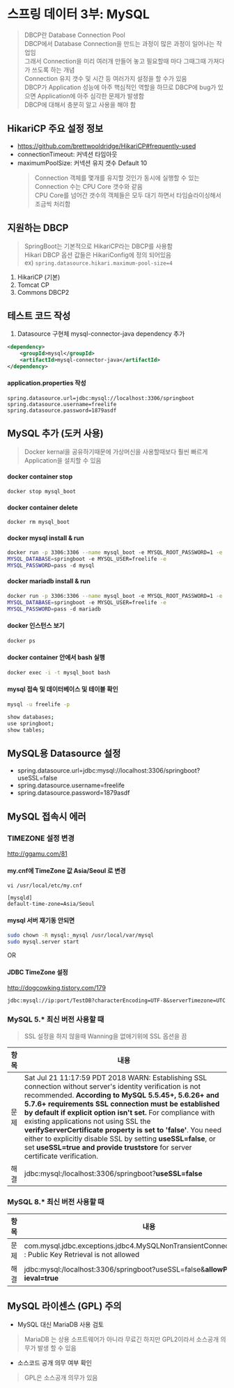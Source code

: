# 스프링 데이터 3부: MySQL
> DBCP란 Database Connection Pool  
> DBCP에서 Database Connection을 만드는 과정이 많은 과정이 일어나는 작업임  
> 그래서 Connection을 미리 여러개 만들어 놓고 필요할때 마다 그때그때 가져다가 쓰도록 하는 개념  
> Connection 유지 갯수 및 시간 등 여러가지 설정을 할 수가 있음  
> DBCP가 Application 성능에 아주 핵심적인 역할을 하므로 DBCP에 bug가 있으면 Application에 아주 심각한 문제가 발생함  
> DBCP에 대해서 충분히 알고 사용을 해야 함  

## HikariCP 주요 설정 정보
- https://github.com/brettwooldridge/HikariCP#frequently-used
- connectionTimeout: 커넥션 타임아웃
- maximumPoolSize: 커넥션 유지 갯수 Default 10  
  > Connection 객체를 몇개를 유지할 것인가 동시에 실행할 수 있는 Connection 수는 CPU Core 갯수와 같음  
  > CPU Core를 넘어간 갯수의 객체들은 모두 대기 하면서 타임슬라이싱해서 조금씩 처리함  
## 지원하는 DBCP
> SpringBoot는 기본적으로 HikariCP라는 DBCP를 사용함  
> Hikari DBCP 옵션 값들은 HikariConfig에 정의 되어있음  
> ex) `spring.datasource.hikari.maximum-pool-size=4`  
1. HikariCP​ (기본)
2. Tomcat CP
3. Commons DBCP2

## 테스트 코드 작성
1. Datasource 구현체 mysql-connector-java dependency 추가
```xml
<dependency>
    <groupId>mysql</groupId>
    <artifactId>mysql-connector-java</artifactId>
</dependency>
```

#### application.properties 작성
```
spring.datasource.url=jdbc:mysql://localhost:3306/springboot
spring.datasource.username=freelife
spring.datasource.password=1879asdf
```

## MySQL 추가 (도커 사용)
> Docker kernal을 공유하기때문에 가상머신을 사용할때보다 훨씬 빠르게 Application을 설치할 수 있음
#### docker container stop
```bash
docker stop mysql_boot
```

#### docker container delete
```bash
docker rm mysql_boot
```

#### docker mysql install & run
```bash
docker run -p 3306:3306 --name ​mysql_boot ​-e MYSQL_ROOT_PASSWORD=​1​ -e
MYSQL_DATABASE=​springboot​ -e MYSQL_USER=​freelife -e
MYSQL_PASSWORD=​pass​ -d mysql
```

#### docker mariadb install & run
```bash
docker run -p 3306:3306 --name ​mysql_boot ​-e MYSQL_ROOT_PASSWORD=​1​ -e
MYSQL_DATABASE=​springboot​ -e MYSQL_USER=​freelife -e
MYSQL_PASSWORD=​pass​ -d mariadb
```

#### docker 인스턴스 보기
```bash
docker ps
```

#### docker container 안에서 bash 실행
```bash
docker exec -i -t mysql_boot bash
```

#### mysql 접속 및 데이터베이스 및 테이블 확인
```bash
mysql -u freelife -p

show databases;
use springboot;
show tables;
```

## MySQL용 Datasource 설정
- spring.datasource.url=jdbc:mysql://localhost:3306/springboot?useSSL=false
- spring.datasource.username=freelife
- spring.datasource.password=1879asdf


## MySQL 접속시 에러

### TIMEZONE 설정 변경
http://ggamu.com/81

#### my.cnf에 TimeZone 값 Asia/Seoul 로 변경
```
vi /usr/local/etc/my.cnf

[mysqld]
default-time-zone=Asia/Seoul
```

#### mysql 서버 재기동 안되면
```bash
sudo chown -R mysql:_mysql /usr/local/var/mysql
sudo mysql.server start
```
  
OR
  
#### JDBC TimeZone 설정
http://dogcowking.tistory.com/179
```
jdbc:mysql://ip:port/TestDB?characterEncoding=UTF-8&serverTimezone=UTC
```


### MySQL 5.* 최신 버전 사용할 때
> SSL 설정을 하지 않을때 Wanning을 없애기위에 SSL 옵션을 끔  
  
| 항목 | 내용                                                         |
| ---- | ------------------------------------------------------------ |
| 문제 | Sat Jul 21 11:17:59 PDT 2018 WARN: Establishing SSL connection without server's identity verification is not recommended. **According to MySQL 5.5.45+, 5.6.26+ and 5.7.6+ requirements SSL connection must be established by default if explicit option isn't set.** For compliance with existing applications not using SSL the **verifyServerCertificate property is set to 'false'**. You need either to explicitly disable SSL by setting **useSSL=false**, or set **useSSL=true and provide truststore** for server certificate verification. |
| 해결 | jdbc:mysql:/localhost:3306/springboot?**useSSL=false**       |

### MySQL 8.* 최신 버전 사용할 때
| 항목 | 내용                                                         |
| ---- | ------------------------------------------------------------ |
| 문제 | com.mysql.jdbc.exceptions.jdbc4.MySQLNonTransientConnectionException : Public Key Retrieval is not allowed |
| 해결 | jdbc:mysql:/localhost:3306/springboot?useSSL=false&**allowPublicKeyRetr ieval=true** |

## MySQL 라이센스 (GPL) 주의
- MySQL 대신 MariaDB 사용 검토  
> MariaDB 는 상용 소프트웨어가 아니라 무료긴 하지만 GPL2이라서 소스공개 의무가 발생 할 수 있음  
- 소스코드 공개 의무 여부 확인  
> GPL은 소스공개 의무가 있음  
